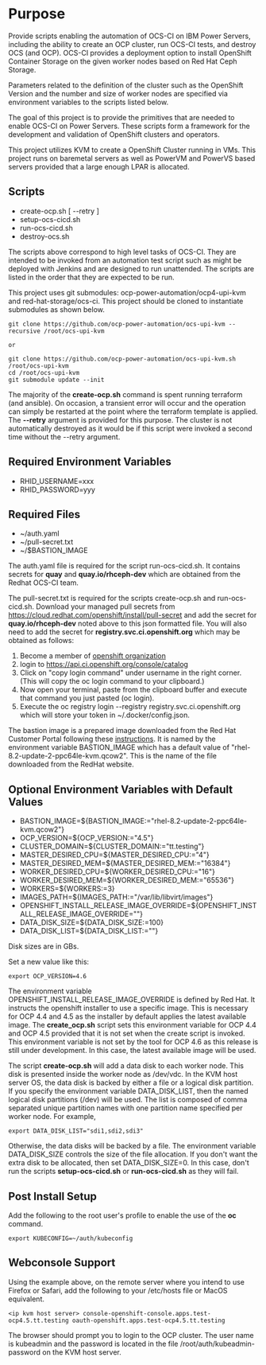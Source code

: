 # Purpose

Provide scripts enabling the automation of OCS-CI on IBM Power Servers,
including the ability to create an OCP cluster, run OCS-CI tests, and
destroy OCS (and OCP).  OCS-CI provides a deployment option to install
OpenShift Container Storage on the given worker nodes based on
Red Hat Ceph Storage.

Parameters related to the definition of the cluster such as the
OpenShift Version and the number and size of worker nodes are specified
via environment variables to the scripts listed below.

The goal of this project is to provide the primitives that are needed
to enable OCS-CI on Power Servers.  These scripts form a framework for the
development and validation of OpenShift clusters and operators.

This project utilizes KVM to create a OpenShift Cluster running in VMs.  This
project runs on baremetal servers as well as PowerVM and PowerVS based servers
provided that a large enough LPAR is allocated.

## Scripts

- create-ocp.sh [ --retry ]
- setup-ocs-cicd.sh
- run-ocs-cicd.sh
- destroy-ocs.sh

The scripts above correspond to high level tasks of OCS-CI.  They are intended to
be invoked from an automation test script such as might be deployed with Jenkins
and are designed to run unattended.  The scripts are listed in the order that
they are expected to be run.

This project uses git submodules: ocp-power-automation/ocp4-upi-kvm and
red-hat-storage/ocs-ci.  This project should be cloned to instantiate
submodules as shown below.
  
```
git clone https://github.com/ocp-power-automation/ocs-upi-kvm --recursive /root/ocs-upi-kvm

or

git clone https://github.com/ocp-power-automation/ocs-upi-kvm.sh /root/ocs-upi-kvm
cd /root/ocs-upi-kvm
git submodule update --init
```
The majority of the **create-ocp.sh** command is spent running terraform (and ansible).
On occasion, a transient error will occur and the operation can simply be restarted
at the point where the terraform template is applied.  The **--retry** argument is provided
for this purpose.  The cluster is not automatically destroyed as it would be if this script
were invoked a second time without the --retry argument.

## Required Environment Variables

- RHID_USERNAME=xxx
- RHID_PASSWORD=yyy

## Required Files

- ~/auth.yaml
- ~/pull-secret.txt
- ~/$BASTION_IMAGE

The auth.yaml file is required for the script run-ocs-cicd.sh.  It contains secrets
for **quay** and **quay.io/rhceph-dev** which are obtained from the Redhat OCS-CI team.

The pull-secret.txt is required for the scripts create-ocp.sh and run-ocs-cicd.sh.
Download your managed pull secrets from https://cloud.redhat.com/openshift/install/pull-secret and add
the secret for **quay.io/rhceph-dev** noted above to this json formatted file.  You will also need
to add the secret for **registry.svc.ci.openshift.org** which may be obtained as follows:

1.  Become a member of [openshift organization](https://github.com/openshift)
2.  login to https://api.ci.openshift.org/console/catalog
3.  Click on "copy login command" under username in the right corner. (This will copy the oc login command to your clipboard.)
4.  Now open your terminal, paste from the clipboard buffer and execute that command you just pasted (oc login).
5.  Execute the oc registry login --registry registry.svc.ci.openshift.org which will store your token in ~/.docker/config.json.

The bastion image is a prepared image downloaded from the Red Hat Customer Portal following these
[instructions](https://github.com/ocp-power-automation/ocp4-upi-kvm/blob/master/docs/prepare-images.md).
It is named by the environment variable BASTION_IMAGE which has a default
value of "rhel-8.2-update-2-ppc64le-kvm.qcow2".  This is the name of the file downloaded
from the RedHat website.

## Optional Environment Variables with Default Values

- BASTION_IMAGE=${BASTION_IMAGE:="rhel-8.2-update-2-ppc64le-kvm.qcow2"}
- OCP_VERSION=${OCP_VERSION:="4.5"}
- CLUSTER_DOMAIN=${CLUSTER_DOMAIN:="tt.testing"}
- MASTER_DESIRED_CPU=${MASTER_DESIRED_CPU:="4"}
- MASTER_DESIRED_MEM=${MASTER_DESIRED_MEM:="16384"}
- WORKER_DESIRED_CPU=${WORKER_DESIRED_CPU:="16"}
- WORKER_DESIRED_MEM=${WORKER_DESIRED_MEM:="65536"}
- WORKERS=${WORKERS:=3}
- IMAGES_PATH=${IMAGES_PATH:="/var/lib/libvirt/images"}
- OPENSHIFT_INSTALL_RELEASE_IMAGE_OVERRIDE=${OPENSHIFT_INSTALL_RELEASE_IMAGE_OVERRIDE=""}
- DATA_DISK_SIZE=${DATA_DISK_SIZE:=100}
- DATA_DISK_LIST=${DATA_DISK_LIST:=""}

Disk sizes are in GBs.

Set a new value like this:
```
export OCP_VERSION=4.6
```

The environment variable OPENSHIFT_INSTALL_RELEASE_IMAGE_OVERRIDE is defined by
Red Hat.  It instructs the openshift installer to use a specific image.  This is
necessary for OCP 4.4 and 4.5 as the installer by default applies the latest available image.
The **create_ocp.sh** script sets this environment variable for OCP 4.4 and OCP 4.5 provided that
it is not set when the create script is invoked.  This environment variable is not set
by the tool for OCP 4.6 as this release is still under development.  In this case,
the latest available image will be used.

The script **create-ocp.sh** will add a data disk to each worker node.  This disk is presented
inside the worker node as /dev/vdc.  In the KVM host server OS, the data disk is backed 
by either a file or a logical disk partition.  If you specify the environment
variable DATA_DISK_LIST, then the named logical disk partitions (/dev) will be used.
The list is composed of comma separated unique partition names with one partition name
specified per worker node. For example,
```
export DATA_DISK_LIST="sdi1,sdi2,sdi3"
```
Otherwise, the data disks will be backed by a file.   The environment variable
DATA_DISK_SIZE controls the size of the file allocation.  If you don't want the 
extra disk to be allocated, then set DATA_DISK_SIZE=0.  In this case, don't run
the scripts **setup-ocs-cicd.sh** or **run-ocs-cicd.sh** as they will fail.

## Post Install Setup

Add the following to the root user's profile to enable the use of the **oc** command.
```
export KUBECONFIG=~/auth/kubeconfig
```

## Webconsole Support

Using the example above, on the remote server where you intend to use Firefox or Safari,
add the following to your /etc/hosts file or MacOS equivalent.
```
<ip kvm host server> console-openshift-console.apps.test-ocp4.5.tt.testing oauth-openshift.apps.test-ocp4.5.tt.testing
```
The browser should prompt you to login to the OCP cluster.  The user name is kubeadmin and
the password is located in the file /root/auth/kubeadmin-password on the KVM host server.

